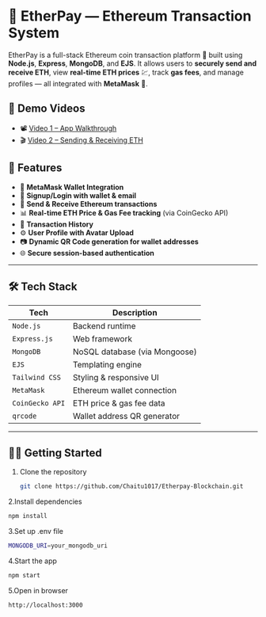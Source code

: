 # 💸 EtherPay — Ethereum Transaction System

EtherPay is a full-stack Ethereum coin transaction platform 🧾 built using **Node.js**, **Express**, **MongoDB**, and **EJS**. It allows users to **securely send and receive ETH**, view **real-time ETH prices** 💹, track **gas fees**, and manage profiles — all integrated with **MetaMask** 🔐.

## 🎥 Demo Videos

- 📽️ [Video 1 – App Walkthrough](#)  
- 🎬 [Video 2 – Sending & Receiving ETH](#)  



## 🚀 Features

- 🔐 **MetaMask Wallet Integration**
- 👤 **Signup/Login with wallet & email**
- 🔁 **Send & Receive Ethereum transactions**
- 📊 **Real-time ETH Price & Gas Fee tracking** (via CoinGecko API)
- 🧾 **Transaction History**
- ⚙️ **User Profile with Avatar Upload**
- 📷 **Dynamic QR Code generation for wallet addresses**
- 🌐 **Secure session-based authentication**

---

## 🛠️ Tech Stack

| Tech           | Description                    |
|----------------|--------------------------------|
| `Node.js`      | Backend runtime                |
| `Express.js`   | Web framework                  |
| `MongoDB`      | NoSQL database (via Mongoose)  |
| `EJS`          | Templating engine              |
| `Tailwind CSS` | Styling & responsive UI        |
| `MetaMask`     | Ethereum wallet connection     |
| `CoinGecko API`| ETH price & gas fee data       |
| `qrcode`       | Wallet address QR generator    |

---


## 🧑‍💻 Getting Started

1. Clone the repository  
   ```bash
   git clone https://github.com/Chaitu1017/Etherpay-Blockchain.git
   ```
2.Install dependencies
   ```bash
   npm install
```
3.Set up .env file
```bash
MONGODB_URI=your_mongodb_uri
```
4.Start the app
```bash
npm start
```
5.Open in browser
```bash
http://localhost:3000
```


